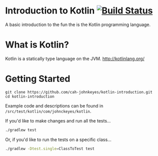 # Introduction to Kotlin [![Build Status](https://travis-ci.org/cah-johnkeyes/kotlin-introduction.svg?branch=master)](https://travis-ci.org/cah-johnkeyes/kotlin-introduction)

A basic introduction to the fun the is the Kotlin programming language.

# What is Kotlin?
Kotlin is a statically type language on the JVM. http://kotlinlang.org/

# Getting Started 
```
git clone https://github.com/cah-johnkeyes/kotlin-introduction.git
cd kotlin-introduction
```
Example code and descriptions can be found in `/src/test/kotlin/com/johnckeyes/kotlin`.

If you'd like to make changes and run all the tests...
```bash
./gradlew test
```
Or, if you'd like to run the tests on a specific class...
```bash
./gradlew -Dtest.single=ClassToTest test
```
